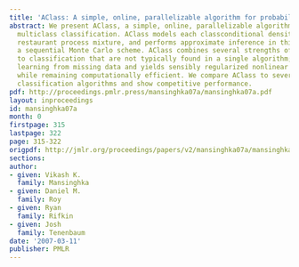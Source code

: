 ```yaml
---
title: 'AClass: A simple, online, parallelizable algorithm for probabilistic classification'
abstract: We present AClass, a simple, online, parallelizable algorithm for supervised
  multiclass classification. AClass models each classconditional density as a Chinese
  restaurant process mixture, and performs approximate inference in this model using
  a sequential Monte Carlo scheme. AClass combines several strengths of previous approaches
  to classification that are not typically found in a single algorithm; it supports
  learning from missing data and yields sensibly regularized nonlinear decision boundaries
  while remaining computationally efficient. We compare AClass to several standard
  classification algorithms and show competitive performance.
pdf: http://proceedings.pmlr.press/mansinghka07a/mansinghka07a.pdf
layout: inproceedings
id: mansinghka07a
month: 0
firstpage: 315
lastpage: 322
page: 315-322
origpdf: http://jmlr.org/proceedings/papers/v2/mansinghka07a/mansinghka07a.pdf
sections: 
author:
- given: Vikash K.
  family: Mansinghka
- given: Daniel M.
  family: Roy
- given: Ryan
  family: Rifkin
- given: Josh
  family: Tenenbaum
date: '2007-03-11'
publisher: PMLR
---
```

